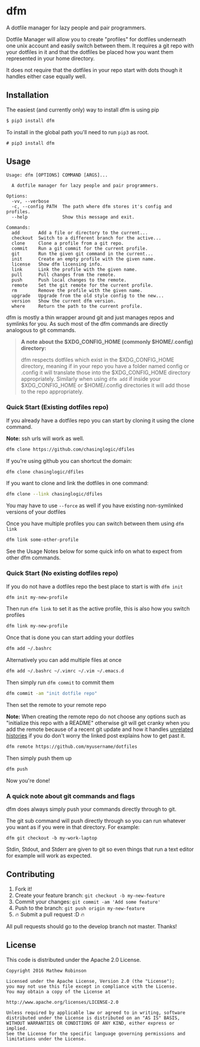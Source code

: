 # dfm
A dotfile manager for lazy people and pair programmers.

Dotfile Manager will allow you to create "profiles" for dotfiles underneath one
unix account and easily switch between them. It requires a git repo with your
dotfiles in it and that the dotfiles be placed how you want them represented in
your home directory.

It does not require that the dotfiles in your repo start with dots though it 
handles either case equally well.

## Installation
The easiest (and currently only) way to install dfm is using pip

```bash
$ pip3 install dfm
```

To install in the global path you'll need to run `pip3` as root.

```
# pip3 install dfm
```

## Usage

```text
Usage: dfm [OPTIONS] COMMAND [ARGS]...

  A dotfile manager for lazy people and pair programmers.

Options:
  -vv, --verbose
  -c, --config PATH  The path where dfm stores it's config and profiles.
  --help             Show this message and exit.

Commands:
  add       Add a file or directory to the current...
  checkout  Switch to a different branch for the active...
  clone     Clone a profile from a git repo.
  commit    Run a git commit for the current profile.
  git       Run the given git command in the current...
  init      Create an empty profile with the given name.
  license   Show dfm licensing info.
  link      Link the profile with the given name.
  pull      Pull changes from the remote.
  push      Push local changes to the remote.
  remote    Set the git remote for the current profile.
  rm        Remove the profile with the given name.
  upgrade   Upgrade from the old style config to the new...
  version   Show the current dfm version.
  where     Return the path to the current profile.
```

dfm is mostly a thin wrapper around git and just manages repos and symlinks 
for you. As such most of the dfm commands are directly analogous to git 
commands.

> **A note about the $XDG\_CONFIG\_HOME (commonly $HOME/.config) directory:**
> 
> dfm respects dotfiles which exist in the $XDG\_CONFIG\_HOME directory, meaning 
> if in your repo you have a folder named config or .config it will translate 
> those into the  $XDG\_CONFIG\_HOME directory appropriately. Similarly when 
> using `dfm add` if inside your $XDG\_CONFIG\_HOME or $HOME/.config directories 
> it will add those to the repo appropriately.

### Quick Start (Existing dotfiles repo)

If you already have a dotfiles repo you can start by cloning it using the clone
command. 

**Note:** ssh urls will work as well.

```bash
dfm clone https://github.com/chasinglogic/dfiles
```

If you're using github you can shortcut the domain:

```bash
dfm clone chasinglogic/dfiles
```

If you want to clone and link the dotfiles in one command:

```bash
dfm clone --link chasinglogic/dfiles
```

You may have to use `--force` as well if you have existing non-symlinked 
versions of your dotfiles

Once you have multiple profiles you can switch between them using `dfm link`

```bash
dfm link some-other-profile
```

See the Usage Notes below for some quick info on what to expect from other dfm
commands.

### Quick Start (No existing dotfiles repo)

If you do not have a dotfiles repo the best place to start is with `dfm init`

```bash
dfm init my-new-profile
```

Then run `dfm link` to set it as the active profile, this is also how you
switch profiles

```bash
dfm link my-new-profile
```

Once that is done you can start adding your dotfiles

```bash
dfm add ~/.bashrc
```

Alternatively you can add multiple files at once

```bash
dfm add ~/.bashrc ~/.vimrc ~/.vim ~/.emacs.d
```

Then simply run `dfm commit` to commit them

```bash
dfm commit -am "init dotfile repo"
```

Then set the remote to your remote repo

**Note:** When creating the remote repo do not choose any options such as
"initialize this repo with a README" otherwise git will get cranky when you add
the remote because of a recent git update and how it handles [unrelated
histories](http://stackoverflow.com/questions/37937984/git-refusing-to-merge-unrelated-histories)
if you do don't worry the linked post explains how to get past it.

```bash
dfm remote https://github.com/myusername/dotfiles
```

Then simply push them up

```bash
dfm push
```

Now you're done!

### A quick note about git commands and flags

dfm does always simply push your commands directly through to git.

The git sub command will push directly through so you can run whatever you want
as if you were in that directory. For example:

`dfm git checkout -b my-work-laptop`

Stdin, Stdout, and Stderr are given to git so even things that run a text
editor for example will work as expected.

## Contributing

1. Fork it!
2. Create your feature branch: `git checkout -b my-new-feature`
3. Commit your changes: `git commit -am 'Add some feature'`
4. Push to the branch: `git push origin my-new-feature`
5. :fire: Submit a pull request :D :fire:

All pull requests should go to the develop branch not master. Thanks!

## License

This code is distributed under the Apache 2.0 License.

```
Copyright 2016 Mathew Robinson

Licensed under the Apache License, Version 2.0 (the "License");
you may not use this file except in compliance with the License.
You may obtain a copy of the License at

http://www.apache.org/licenses/LICENSE-2.0

Unless required by applicable law or agreed to in writing, software
distributed under the License is distributed on an "AS IS" BASIS,
WITHOUT WARRANTIES OR CONDITIONS OF ANY KIND, either express or implied.
See the License for the specific language governing permissions and
limitations under the License.
```
